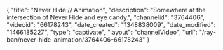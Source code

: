 {
    "title": "Never Hide \/\/ Animation",
    "description": "Somewhere at the intersection of Never Hide and eye candy.",
    "channelid": "3764406",
    "videoid": "66178243",
    "date_created": "1348838009",
    "date_modified": "1466185227",
    "type": "captivate",
    "layout": "channelVideo",
    "url": "\/ray-ban\/never-hide-animation\/3764406-66178243"
}